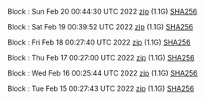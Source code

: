 Block [](https://testnet-insight.dashevo.org/insight/block/): Sun Feb 20 00:44:30 UTC 2022 [zip](https://dash-bootstrap.ams3.digitaloceanspaces.com/testnet/2022-02-20/bootstrap.dat.zip) (1.1G) [SHA256](https://dash-bootstrap.ams3.digitaloceanspaces.com/testnet/2022-02-20/sha256.txt)

Block [](https://testnet-insight.dashevo.org/insight/block/): Sat Feb 19 00:39:52 UTC 2022 [zip](https://dash-bootstrap.ams3.digitaloceanspaces.com/testnet/2022-02-19/bootstrap.dat.zip) (1.1G) [SHA256](https://dash-bootstrap.ams3.digitaloceanspaces.com/testnet/2022-02-19/sha256.txt)

Block [](https://testnet-insight.dashevo.org/insight/block/): Fri Feb 18 00:27:40 UTC 2022 [zip](https://dash-bootstrap.ams3.digitaloceanspaces.com/testnet/2022-02-18/bootstrap.dat.zip) (1.1G) [SHA256](https://dash-bootstrap.ams3.digitaloceanspaces.com/testnet/2022-02-18/sha256.txt)

Block [](https://testnet-insight.dashevo.org/insight/block/): Thu Feb 17 00:27:00 UTC 2022 [zip](https://dash-bootstrap.ams3.digitaloceanspaces.com/testnet/2022-02-17/bootstrap.dat.zip) (1.1G) [SHA256](https://dash-bootstrap.ams3.digitaloceanspaces.com/testnet/2022-02-17/sha256.txt)

Block [](https://testnet-insight.dashevo.org/insight/block/): Wed Feb 16 00:25:44 UTC 2022 [zip](https://dash-bootstrap.ams3.digitaloceanspaces.com/testnet/2022-02-16/bootstrap.dat.zip) (1.1G) [SHA256](https://dash-bootstrap.ams3.digitaloceanspaces.com/testnet/2022-02-16/sha256.txt)

Block [](https://testnet-insight.dashevo.org/insight/block/): Tue Feb 15 00:27:43 UTC 2022 [zip](https://dash-bootstrap.ams3.digitaloceanspaces.com/testnet/2022-02-15/bootstrap.dat.zip) (1.1G) [SHA256](https://dash-bootstrap.ams3.digitaloceanspaces.com/testnet/2022-02-15/sha256.txt)
